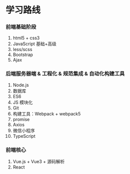# 学习路线
### 前端基础阶段

1. html5 + css3 
2. JavaScript 基础+高级
3. less/scss
4. Bootstrap
5. Ajax

### 后端服务器端 & 工程化 & 规范集成 & 自动化构建工具

1. Node.js
2. 数据库
3. ES6
4. JS 模块化
5. Git
6. 构建工具：Webpack + webpack5
7. promise
8. Axios
9. 微信小程序
10. TypeScript 


### 前端核心
1. Vue.js + Vue3 + 源码解析
2. React






